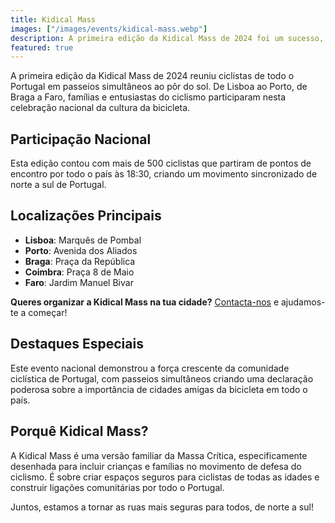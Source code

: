 ```yaml
---
title: Kidical Mass
images: ["/images/events/kidical-mass.webp"]
description: A primeira edição da Kidical Mass de 2024 foi um sucesso, com o verão a aquecer, pedalámos pela cidade ao pôr do sol, de norte a sul do país.
featured: true
---
```


A primeira edição da Kidical Mass de 2024 reuniu ciclistas de todo o Portugal em passeios simultâneos ao pôr do sol. De Lisboa ao Porto, de Braga a Faro, famílias e entusiastas do ciclismo participaram nesta celebração nacional da cultura da bicicleta.

## Participação Nacional

Esta edição contou com mais de 500 ciclistas que partiram de pontos de encontro por todo o país às 18:30, criando um movimento sincronizado de norte a sul de Portugal.

## Localizações Principais

- **Lisboa**: Marquês de Pombal
- **Porto**: Avenida dos Aliados
- **Braga**: Praça da República
- **Coimbra**: Praça 8 de Maio
- **Faro**: Jardim Manuel Bivar

**Queres organizar a Kidical Mass na tua cidade?** [Contacta-nos](mailto:geral@mubi.pt) e ajudamos-te a começar!

## Destaques Especiais

Este evento nacional demonstrou a força crescente da comunidade ciclística de Portugal, com passeios simultâneos criando uma declaração poderosa sobre a importância de cidades amigas da bicicleta em todo o país.

## Porquê Kidical Mass?

A Kidical Mass é uma versão familiar da Massa Crítica, especificamente desenhada para incluir crianças e famílias no movimento de defesa do ciclismo. É sobre criar espaços seguros para ciclistas de todas as idades e construir ligações comunitárias por todo o Portugal.

Juntos, estamos a tornar as ruas mais seguras para todos, de norte a sul!
